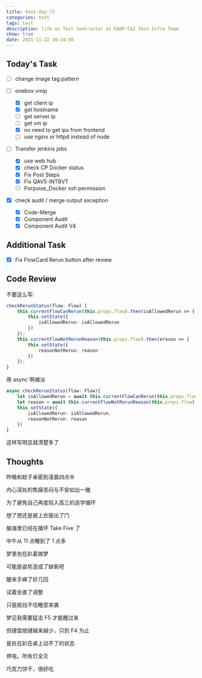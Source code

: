 ```yaml
---
title: test-day-72
categories: test
tags: test
description: life as Test Contractor at EADP-C&I Test-Infra Team
show: true
date: 2021-11-22 10:14:58
---
```

## Today's Task
- [ ] change image tag pattern

- [ ] onebox vmip 
    - [x] get client ip
    - [x] get hostname
    - [ ] get server ip
    - [ ] get vm ip
    - [x] no need to get ips from frontend
    - [ ] use nginx or httpd instead of node

- [ ] Transfer jenkins jobs
    - [x] use web hub
    - [x] check CP Docker status
    - [x] Fix Post Steps
    - [x] Fix QAV5-INTBVT
    - [ ] Porpoise_Docker ssh permission
    
- [x] check audit / merge output exception
    - [x] Code-Merge
    - [x] Component Audit
    - [x] Component Audit V4

## Additional Task 
- [x] Fix FlowCard Rerun button after review

## Code Review

不要这么写:

```typescript
checkRerunStatus(flow: Flow) {
    this.currentFlowCanRerun(this.props.flow).then(isAllowedRerun => {
        this.setState({
            isAllowedRerun: isAllowedRerun
        })
    });
    this.currentFlowNotRerunReason(this.props.flow).then(erason => {
        this.setState({
            reasonNotRerun: reason
        })
    });
}
```

用 async 啊魂淡

```typescript
async checkRerunStatus(flow: Flow){
    let isAllowedRerun = await this.currentFlowCanRerun(this.props.flow);
    let reason = await this.currentFlowNotRerunReason(this.props.flow);
    this.setState({
        isAllowedRerun: isAllowedRerun,
        reasonNotRerun: reason
    })
}
```

这样写明显就清楚多了


## Thoughts

昨晚和蚊子亲密到凌晨四点半

内心深处的焦躁苦闷与不安如出一辙

为了避免自己再度陷入高三的逃学循环

想了想还是披上衣服出了门

脑海里已经在循环 Take Five 了

中午从 11 点睡到了 1 点多

梦里也在趴着做梦

可能是姿势造成了缺氧吧

醒来手麻了好几回

试着坐直了调整

只是抵挡不住睡意来袭

梦见我需要猛击 F5 才能醒过来

但键盘按键越来越少，只到 F4 为止

是处在趴在桌上动不了的状态

停电，所有灯全灭

巧克力饼干，很好吃